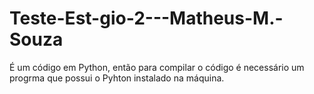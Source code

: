 # Teste-Est-gio-2---Matheus-M.-Souza 
É um código em Python, então para compilar o código é necessário um progrma que possui o Pyhton instalado na máquina.
